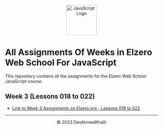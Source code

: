 <div align="center">
  <img src="https://upload.wikimedia.org/wikipedia/commons/6/6a/JavaScript-logo.png" alt="JavaScript Logo" width="100" height="100">
</div>

# All Assignments Of Weeks in Elzero Web School For JavaScript

This repository contains all the assignments for the Elzero Web School JavaScript course.

## Week 3 (Lessons 018 to 022)

- [Link to Week 3 Assignments on Elzero.org - Lessons 018 to 022](https://elzero.org/javascript-bootcamp-assignments-lesson-from-018-to-022/lesson-from-018-to-022/)

---
<div align="center">
  &copy; 2023 DevAhmedKhalil
</div>
